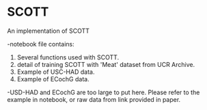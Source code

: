 # SCOTT
An implementation of SCOTT

-notebook file contains: 
   1) Several functions used with SCOTT.
   2) detail of training SCOTT with 'Meat' dataset from UCR Archive.
   3) Example of USC-HAD data. 
   4) Example of ECochG data.
   
-USD-HAD and ECochG are too large to put here. Please refer to the example in notebook, or raw data from link provided in paper.
